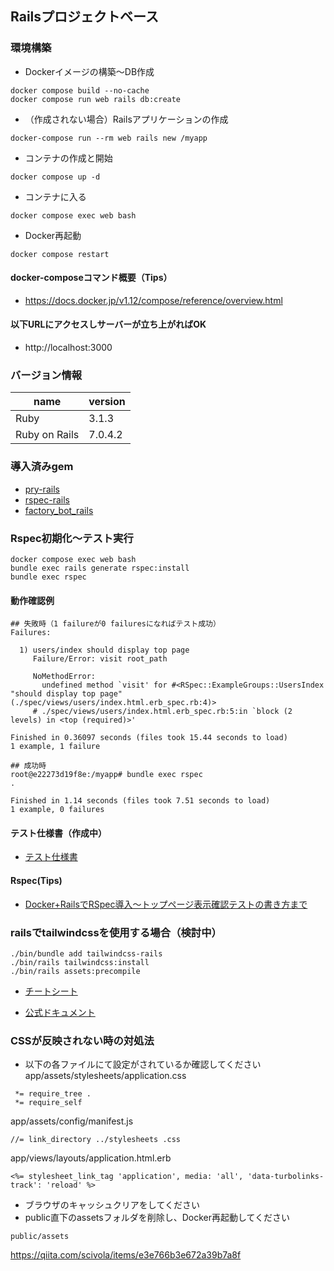 ## Railsプロジェクトベース

### 環境構築
- Dockerイメージの構築〜DB作成

```
docker compose build --no-cache
docker compose run web rails db:create
```

- （作成されない場合）Railsアプリケーションの作成

```
docker-compose run --rm web rails new /myapp
```

- コンテナの作成と開始

```
docker compose up -d
```

- コンテナに入る

```
docker compose exec web bash
```

- Docker再起動

```
docker compose restart
```

#### docker-composeコマンド概要（Tips）

- https://docs.docker.jp/v1.12/compose/reference/overview.html


#### 以下URLにアクセスしサーバーが立ち上がればOK

- http://localhost:3000


### バージョン情報

name|version
--|--
Ruby | 3.1.3
Ruby on Rails | 7.0.4.2

### 導入済みgem

- [pry-rails](https://github.com/pry/pry-rails)
- [rspec-rails](https://github.com/rspec/rspec-rails)
- [factory_bot_rails](https://github.com/thoughtbot/factory_bot_rails)

### Rspec初期化〜テスト実行

```
docker compose exec web bash
bundle exec rails generate rspec:install
bundle exec rspec
```

#### 動作確認例
```
## 失敗時（1 failureが0 failuresになればテスト成功）
Failures:

  1) users/index should display top page
     Failure/Error: visit root_path

     NoMethodError:
       undefined method `visit' for #<RSpec::ExampleGroups::UsersIndex "should display top page" (./spec/views/users/index.html.erb_spec.rb:4)>
     # ./spec/views/users/index.html.erb_spec.rb:5:in `block (2 levels) in <top (required)>'

Finished in 0.36097 seconds (files took 15.44 seconds to load)
1 example, 1 failure

## 成功時
root@e22273d19f8e:/myapp# bundle exec rspec
.

Finished in 1.14 seconds (files took 7.51 seconds to load)
1 example, 0 failures
```

#### テスト仕様書（作成中）
- [テスト仕様書](https://docs.google.com/spreadsheets/d/1ncQnjfbpvykaGYqmEvLZtAkxVcaDKArx/edit?usp=sharing&ouid=102379529971654433248&rtpof=true&sd=true)

#### Rspec(Tips)
- [Docker+RailsでRSpec導入〜トップページ表示確認テストの書き方まで](https://qiita.com/memomaruRey/items/a93e03eec2eb6e1a8443)

### railsでtailwindcssを使用する場合（検討中）

```
./bin/bundle add tailwindcss-rails
./bin/rails tailwindcss:install
./bin/rails assets:precompile
```

- [チートシート](https://tailwindcomponents.com/cheatsheet/)

- [公式ドキュメント](https://tailwindcss.com/docs/installation)

### CSSが反映されない時の対処法
- 以下の各ファイルにて設定がされているか確認してください
app/assets/stylesheets/application.css
```
 *= require_tree .
 *= require_self
```
app/assets/config/manifest.js
```
//= link_directory ../stylesheets .css
```
app/views/layouts/application.html.erb
```
<%= stylesheet_link_tag 'application', media: 'all', 'data-turbolinks-track': 'reload' %>   
```

- ブラウザのキャッシュクリアをしてください
- public直下のassetsフォルダを削除し、Docker再起動してください
```
public/assets
```
https://qiita.com/scivola/items/e3e766b3e672a39b7a8f